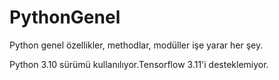 # PythonGenel
Python genel özellikler, methodlar, modüller işe yarar her şey.

Python 3.10 sürümü kullanılıyor.Tensorflow 3.11'i desteklemiyor.
